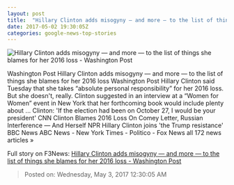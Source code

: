 ```yaml
---
layout: post
title:  "Hillary Clinton adds misogyny — and more — to the list of things she blames for her 2016 loss - Washington Post"
date: 2017-05-02 19:30:05Z
categories: google-news-top-stories
---
```


![Hillary Clinton adds misogyny — and more — to the list of things she blames for her 2016 loss - Washington Post](https://img.washingtonpost.com/rf/image_1484w/2010-2019/Wires/Images/2017-05-02/Reuters/2017-05-02T180602Z_830979631_RC1B9541F980_RTRMADP_3_POLITICS-CLINTON.jpg)

Washington Post Hillary Clinton adds misogyny — and more — to the list of things she blames for her 2016 loss Washington Post Hillary Clinton said Tuesday that she takes “absolute personal responsibility” for her 2016 loss. But she doesn't, really. Clinton suggested in an interview at a “Women for Women” event in New York that her forthcoming book would include plenty about ... Clinton: 'If the election had been on October 27, I would be your president' CNN Clinton Blames 2016 Loss On Comey Letter, Russian Interference — And Herself NPR Hillary Clinton joins 'the Trump resistance' BBC News ABC News - New York Times - Politico - Fox News all 172 news articles »


Full story on F3News: [Hillary Clinton adds misogyny — and more — to the list of things she blames for her 2016 loss - Washington Post](http://www.f3nws.com/n/2fHtxB)

> Posted on: Wednesday, May 3, 2017 12:30:05 AM
